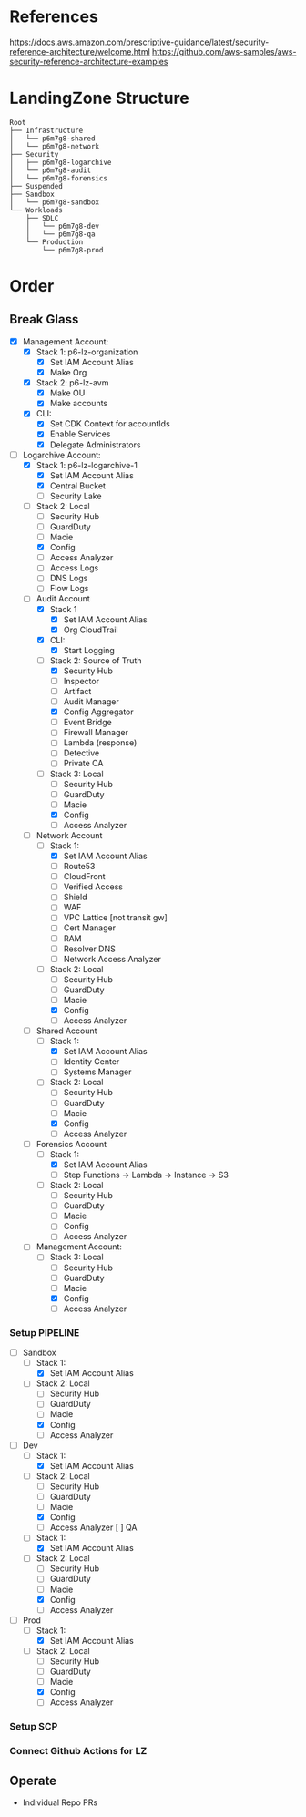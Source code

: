 # References
https://docs.aws.amazon.com/prescriptive-guidance/latest/security-reference-architecture/welcome.html
https://github.com/aws-samples/aws-security-reference-architecture-examples

# LandingZone Structure

```text
Root
├── Infrastructure
│   └── p6m7g8-shared
│   └── p6m7g8-network
├── Security
│   ├── p6m7g8-logarchive
│   └── p6m7g8-audit
│   └── p6m7g8-forensics
├── Suspended
├── Sandbox
│   └── p6m7g8-sandbox
└── Workloads
    ├── SDLC
    │   └── p6m7g8-dev
    │   └── p6m7g8-qa
    └── Production
        └── p6m7g8-prod
```

# Order

## Break Glass

- [x] Management Account:
  - [x] Stack 1: p6-lz-organization
    - [x] Set IAM Account Alias
    - [x] Make Org
  - [x] Stack 2: p6-lz-avm
    - [x] Make OU
    - [x] Make accounts
  - [x] CLI:
    - [x] Set CDK Context for accountIds
    - [x] Enable Services
    - [x] Delegate Administrators

- [ ] Logarchive Account:
  - [x] Stack 1: p6-lz-logarchive-1
    - [x] Set IAM Account Alias
    - [x] Central Bucket
    - [ ] Security Lake
  - [ ] Stack 2: Local
    - [ ] Security Hub
    - [ ] GuardDuty
    - [ ] Macie
    - [x] Config
    - [ ] Access Analyzer
    - [ ] Access Logs
    - [ ] DNS Logs
    - [ ] Flow Logs

  - [ ] Audit Account
    - [x] Stack 1
      - [x] Set IAM Account Alias
      - [x] Org CloudTrail
    - [x] CLI:
      - [x] Start Logging
    - [ ] Stack 2: Source of Truth
      - [x] Security Hub
      - [ ] Inspector
      - [ ] Artifact
      - [ ] Audit Manager
      - [x] Config Aggregator
      - [ ] Event Bridge
      - [ ] Firewall Manager
      - [ ] Lambda (response)
      - [ ] Detective
      - [ ] Private CA
    - [ ] Stack 3: Local
      - [ ] Security Hub
      - [ ] GuardDuty
      - [ ] Macie
      - [x] Config
      - [ ] Access Analyzer

  - [ ] Network Account
    - [ ] Stack 1:
      - [x] Set IAM Account Alias
      - [ ] Route53
      - [ ] CloudFront
      - [ ] Verified Access
      - [ ] Shield
      - [ ] WAF
      - [ ] VPC Lattice [not transit gw]
      - [ ] Cert Manager
      - [ ] RAM
      - [ ] Resolver DNS
      - [ ] Network Access Analyzer
    - [ ] Stack 2: Local
      - [ ] Security Hub
      - [ ] GuardDuty
      - [ ] Macie
      - [x] Config
      - [ ] Access Analyzer

  - [ ] Shared Account
    - [ ] Stack 1:
      - [x] Set IAM Account Alias
      - [ ] Identity Center
      - [ ] Systems Manager
    - [ ] Stack 2: Local
      - [ ] Security Hub
      - [ ] GuardDuty
      - [ ] Macie
      - [x] Config
      - [ ] Access Analyzer

  - [ ] Forensics Account
    - [ ] Stack 1:
      - [x] Set IAM Account Alias
      - [ ] Step Functions -> Lambda -> Instance -> S3
    - [ ] Stack 2: Local
      - [ ] Security Hub
      - [ ] GuardDuty
      - [ ] Macie
      - [ ] Config
      - [ ] Access Analyzer

  - [ ] Management Account:
    - [ ] Stack 3: Local
      - [ ] Security Hub
      - [ ] GuardDuty
      - [ ] Macie
      - [x] Config
      - [ ] Access Analyzer

### Setup PIPELINE

- [ ] Sandbox
  - [ ] Stack 1:
    - [x] Set IAM Account Alias
  - [ ] Stack 2: Local
    - [ ] Security Hub
    - [ ] GuardDuty
    - [ ] Macie
    - [x] Config
    - [ ] Access Analyzer

- [ ] Dev
  - [ ] Stack 1:
    - [x] Set IAM Account Alias
  - [ ] Stack 2: Local
    - [ ] Security Hub
    - [ ] GuardDuty
    - [ ] Macie
    - [x] Config
    - [ ] Access Analyzer
 [ ] QA
  - [ ] Stack 1:
    - [x] Set IAM Account Alias
  - [ ] Stack 2: Local
    - [ ] Security Hub
    - [ ] GuardDuty
    - [ ] Macie
    - [x] Config
    - [ ] Access Analyzer
- [ ] Prod
  - [ ] Stack 1:
    - [x] Set IAM Account Alias
  - [ ] Stack 2: Local
    - [ ] Security Hub
    - [ ] GuardDuty
    - [ ] Macie
    - [x] Config
    - [ ] Access Analyzer

### Setup SCP

### Connect Github Actions for LZ

## Operate

- Individual Repo PRs